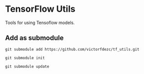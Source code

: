 # TensorFlow Utils
Tools for using Tensoflow models.

## Add as submodule
`git submodule add https://github.com/victorfdezc/tf_utils.git`

`git submodule init`

`git submodule update`
